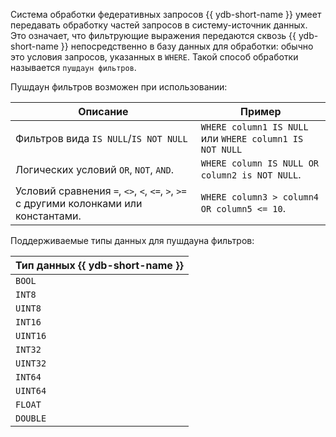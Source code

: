 Система обработки федеративных запросов {{ ydb-short-name }} умеет передавать обработку частей запросов в систему-источник данных. Это означает, что фильтрующие выражения передаются сквозь {{ ydb-short-name }} непосредственно в базу данных для обработки: обычно это условия запросов, указанных в `WHERE`. Такой способ обработки называется `пушдаун фильтров`.

Пушдаун фильтров возможен при использовании:

|Описание|Пример|
|---|---|
|Фильтров вида `IS NULL`/`IS NOT NULL`|`WHERE column1 IS NULL` или `WHERE column1 IS NOT NULL`|
|Логических условий `OR`, `NOT`, `AND`. |`WHERE column IS NULL OR column2 is NOT NULL`.|
|Условий сравнения `=`, `<>`, `<`, `<=`, `>`, `>=` c другими колонками или константами. |`WHERE column3 > column4 OR column5 <= 10`.|

Поддерживаемые типы данных для пушдауна фильтров:

|Тип данных {{ ydb-short-name }}|
|----|
|`BOOL`|
|`INT8`|
|`UINT8`|
|`INT16`|
|`UINT16`|
|`INT32`|
|`UINT32`|
|`INT64`|
|`UINT64`|
|`FLOAT`|
|`DOUBLE`|
